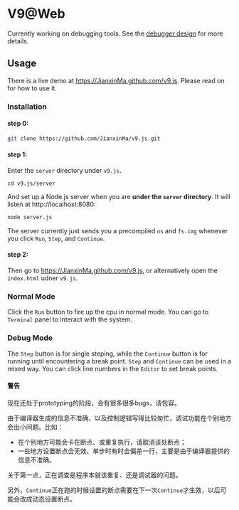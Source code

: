 # V9@Web

Currently working on debugging tools. See the [debugger design](doc/debugger.md) for more details.

## Usage

There is a live demo at https://JianxinMa.github.com/v9.js. Please read on for how to use it.

### Installation

#### step 0:

```bash
git clone https://github.com/JianxinMa/v9.js.git
```

#### step 1: 

Enter the `server` directory under `v9.js`.
```
cd v9.js/server
```

And set up a Node.js server when you are **under the `server` directory**. It will listen at http://localhost:8080:
```bash
node server.js
```

The server currently just sends you a precompiled `os` and `fs.img` whenever you click `Run`, `Step`, and `Continue`.

#### step 2:

Then go to https://JianxinMa.github.com/v9.js, or alternatively open the `index.html` udner `v9.js`.

### Normal Mode

Click the `Run` button to fire up the cpu in normal mode. You can go to `Terminal` panel to interact with the system.

### Debug Mode

The `Step` button is for single steping, while the `Continue` button is for running until encountering a break point.
`Step` and `Continue` can be used in a mixed way. You can click line numbers in the `Editor` to set break points.

#### 警告

现在还处于prototyping的阶段，会有很多很多bugs，请包容。

由于编译器生成的信息不准确、以及控制逻辑写得比较匆忙，调试功能在个别地方会出小问题。比如：

- 在个别地方可能会卡在断点、或重复执行，请取消该处断点；
- 一些地方设置断点会无效、单步时有时会偏差一行，主要是由于编译器提供的信息不准确。

关于第一点，正在调查是程序本就该重复、还是调试器的问题。

另外，`Continue`正在跑的时候设置的断点需要在下一次`Continue`才生效，以后可能会改成动态设置断点。
